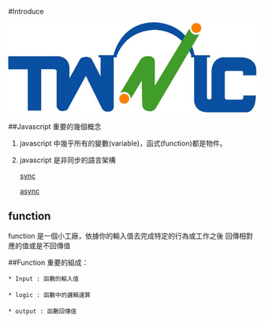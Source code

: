 #Introduce

![TWNIC](logo.jpg)

##Javascript 重要的幾個概念

1. javascript 中幾乎所有的變數(variable)，函式(function)都是物件。

2. javascript 是非同步的語言架構

    [sync](https://zh.wikipedia.org/wiki/Sync_(Unix))

    [async](https://zh.wikipedia.org/wiki/%E9%9D%9E%E5%90%8C%E6%AD%A5)

## function

function 是一個小工廠，依據你的輸入值去完成特定的行為或工作之後
回傳相對應的值或是不回傳值

##Function 重要的組成：

    * Input : 函數的輸入值

    * logic : 函數中的邏輯運算

    * output : 函數回傳值

